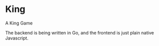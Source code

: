 # King
A King Game

The backend is being written in Go, and the frontend is just plain native Javascript.